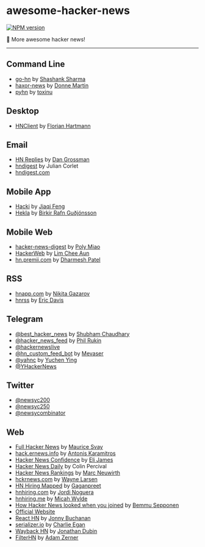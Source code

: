 
# awesome-hacker-news
[![NPM version](https://img.shields.io/npm/v/awesome-hacker-news.svg)](https://www.npmjs.com/package/awesome-hacker-news)

:newspaper: More awesome hacker news!

---

## Command Line

- [go-hn](https://gitlab.com/shank/go-hn) by [Shashank Sharma](https://gitlab.com/u/shank)
- [haxor-news](https://github.com/donnemartin/haxor-news) by [Donne Martin](https://github.com/donnemartin)
- [pyhn](https://github.com/toxinu/pyhn) by [toxinu](https://github.com/toxinu)

## Desktop

- [HNClient](https://florian.github.io/HNClient) by [Florian Hartmann](https://github.com/florian)

## Email

- [HN Replies](http://www.hnreplies.com) by [Dan Grossman](https://github.com/dangrossman)
- [hndigest](http://hndigest.wordpress.com) by Julian Corlet
- [hndigest.com](http://www.hndigest.com) 

## Mobile App

- [Hacki](https://github.com/Livinglist/Hacki) by [Jiaqi Feng](https://github.com/Livinglist)
- [Hekla](https://github.com/birkir/hekla) by [Birkir Rafn Guðjónsson](https://github.com/birkir)

## Mobile Web

- [hacker-news-digest](http://hackernews.betacat.io/) by [Poly Miao](https://github.com/polyrabbit/)
- [HackerWeb](http://hackerwebapp.com/) by [Lim Chee Aun](https://github.com/cheeaun)
- [hn.premii.com](http://hn.premii.com/) by [Dharmesh Patel](https://github.com/premii)

## RSS

- [hnapp.com](http://hnapp.com) by [Nikita Gazarov](https://github.com/raquo)
- [hnrss](https://edavis.github.io/hnrss) by [Eric Davis](https://github.com/edavis)

## Telegram

- [@best_hacker_news](https://t.me/best_hacker_news) by [Shubham Chaudhary](https://github.com/ylogx)
- [@hacker_news_feed](https://t.me/hacker_news_feed) by [Phil Rukin](https://github.com/phil-r)
- [@hackernewslive](https://t.me/hackernewslive) 
- [@hn_custom_feed_bot](https://t.me/hn_custom_feed_bot) by [Mevaser](https://github.com/Mevaser)
- [@yahnc](https://t.me/yahnc) by [Yuchen Ying](https://github.com/yegle)
- [@YHackerNews](https://t.me/YHackerNews) 

## Twitter

- [@newsyc200](https://twitter.com/newsyc200) 
- [@newsyc250](https://twitter.com/newsyc250) 
- [@newsycombinator](https://twitter.com/newsycombinator) 

## Web

- [Full Hacker News](http://www.fullhn.com/) by [Maurice Svay](https://github.com/mauricesvay)
- [hack.ernews.info](http://hack.ernews.info) by [Antonis Karamitros](https://github.com/AntouanK)
- [Hacker News Confidence](http://hn.elijames.org/) by [Eli James](https://github.com/ejamesc)
- [Hacker News Daily](http://www.daemonology.net/hn-daily) by Colin Percival
- [Hacker News Rankings](http://hnrankings.info/) by [Marc Neuwirth](https://github.com/marcneuwirth)
- [hckrnews.com](http://hckrnews.com) by [Wayne Larsen](https://github.com/wvl)
- [HN Hiring Mapped](http://gaganpreet.github.io/hn-hiring-mapped/src/web/) by [Gaganpreet](https://github.com/gaganpreet)
- [hnhiring.com](http://hnhiring.com/) by [Jordi Noguera](https://github.com/jordinl)
- [hnhiring.me](http://hnhiring.me/) by [Micah Wylde](https://github.com/mwylde)
- [How Hacker News looked when you joined](http://bemmu.github.io/hncakeday/) by [Bemmu Sepponen](https://github.com/bemmu)
- [Official Website](https://news.ycombinator.com) 
- [React HN](http://insin.github.io/react-hn/) by [Jonny Buchanan](https://github.com/insin)
- [serializer.io](http://www.serializer.io) by [Charlie Egan](https://github.com/charlieegan3)
- [Wayback HN](http://www.waybackhn.com/) by [Jonathan Dubin](https://github.com/jondubin)
- [FilterHN](https://filterhn.com/) by [Adam Zerner](https://github.com/adamzerner/)
